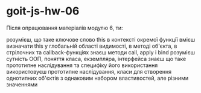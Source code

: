 # goit-js-hw-06
Після опрацювання матеріалів модулю 6, ти:

розумієш, що таке ключове слово this в контексті окремої функції
вмієш визначати this у глобальній області видимості, в методі об'єкта, в стрілочних та callback-функціях
знаєш методи call, apply і bind
розумієш сутність ООП, поняття класа, екземпляра, інтерфейса
знаєш що таке прототипне наслідування та специфіку його використання
використовуєш прототипне наслідування, класи для створення однотипних об'єктів з однаковим набором властивостей, але різними значеннями
